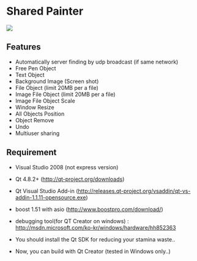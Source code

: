 # Shared Painter

<img src="https://raw.github.com/gunoodaddy/SharedPainter/master/SharedPainterIntro.png"/>

## Features

* Automatically server finding by udp broadcast (if same network)
* Free Pen Object
* Text Object
* Background Image (Screen shot)
* File Object (limit 20MB per a file)
* Image File Object (limit 20MB per a file)
* Image File Object Scale
* Window Resize
* All Objects Position
* Object Remove
* Undo
* Multiuser sharing

## Requirement

* Visual Studio 2008 (not express version)
* Qt 4.8.2+ (http://qt-project.org/downloads)
* Qt Visual Studio Add-in (http://releases.qt-project.org/vsaddin/qt-vs-addin-1.1.11-opensource.exe)
* boost 1.51 with asio (http://www.boostpro.com/download/)
* debugging tool(for QT Creator on windows) : http://msdn.microsoft.com/ko-kr/windows/hardware/hh852363

* You should install the Qt SDK for reducing your stamina waste..
* Now, you can build with Qt Creator (tested in Windows only..)


